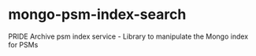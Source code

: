 # mongo-psm-index-search
PRIDE Archive psm index service - Library to manipulate the Mongo index for PSMs
